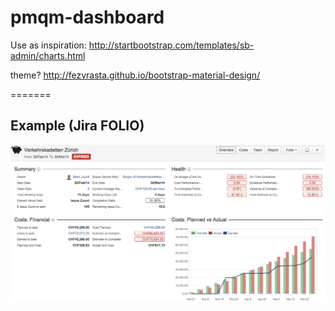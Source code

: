 pmqm-dashboard
==============


Use as inspiration:
http://startbootstrap.com/templates/sb-admin/charts.html


theme?
http://fezvrasta.github.io/bootstrap-material-design/


=======
## Example (Jira FOLIO)

![FOLIO](./img/dashboard-example.png)

